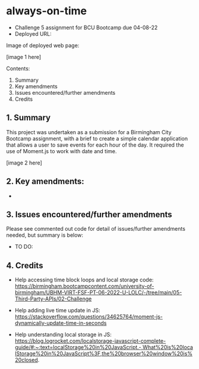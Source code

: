 # always-on-time
- Challenge 5 assignment for BCU Bootcamp due 04-08-22
- Deployed URL: 

Image of deployed web page:

[image 1 here]

Contents:

1. Summary
2. Key amendments
3. Issues encountered/further amendments
4. Credits

## 1. Summary

This project was undertaken as a submission for a Birmingham City Bootcamp assignment, with a brief to create a simple calendar application that allows a user to save events for each hour of the day. It required the use of Moment.js to work with date and time.

[image 2 here]

## 2. Key amendments:

- 


## 3. Issues encountered/further amendments

Please see commented out code for detail of issues/further amendments needed, but summary is below:

- TO DO: 

## 4. Credits
- Help accessing time block loops and local storage code: https://birmingham.bootcampcontent.com/university-of-birmingham/UBHM-VIRT-FSF-PT-06-2022-U-LOLC/-/tree/main/05-Third-Party-APIs/02-Challenge

- Help adding live time update in JS: https://stackoverflow.com/questions/34625764/moment-js-dynamically-update-time-in-seconds

- Help understanding local storage in JS: https://blog.logrocket.com/localstorage-javascript-complete-guide/#:~:text=localStorage%20in%20JavaScript.-,What%20is%20localStorage%20in%20JavaScript%3F,the%20browser%20window%20is%20closed.

